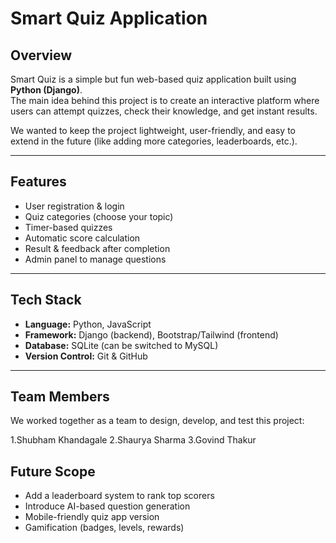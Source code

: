 # Smart Quiz Application  

##  Overview  
Smart Quiz is a simple but fun web-based quiz application built using **Python (Django)**.  
The main idea behind this project is to create an interactive platform where users can attempt quizzes, check their knowledge, and get instant results.  

We wanted to keep the project lightweight, user-friendly, and easy to extend in the future (like adding more categories, leaderboards, etc.).  

---

##  Features  
- User registration & login  
- Quiz categories (choose your topic)  
- Timer-based quizzes  
- Automatic score calculation  
- Result & feedback after completion  
- Admin panel to manage questions  

---

##  Tech Stack  
- **Language:** Python, JavaScript  
- **Framework:** Django (backend), Bootstrap/Tailwind (frontend)  
- **Database:** SQLite (can be switched to MySQL)  
- **Version Control:** Git & GitHub  

---

## Team Members  
We worked together as a team to design, develop, and test this project:  

1.Shubham Khandagale
2.Shaurya Sharma
3.Govind Thakur


##  Future Scope  
- Add a leaderboard system to rank top scorers  
- Introduce AI-based question generation  
- Mobile-friendly quiz app version  
- Gamification (badges, levels, rewards)  


